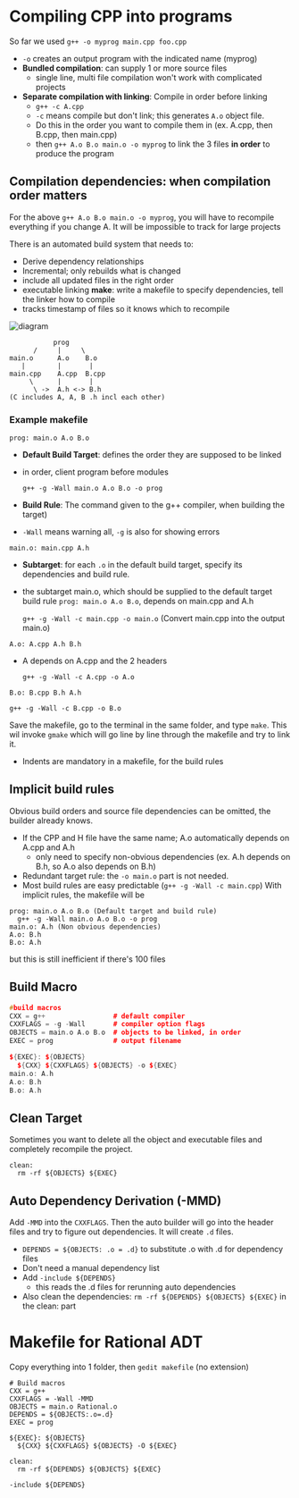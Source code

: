 # Compiling CPP into programs
So far we used `g++ -o myprog main.cpp foo.cpp`
- `-o` creates an output program with the indicated name (myprog)
- **Bundled compilation**: can supply 1 or more source files
  - single line, multi file compilation won't work with complicated projects
- **Separate compilation with linking**: Compile in order before linking
  - `g++ -c A.cpp` 
  - `-c` means compile but don't link; this generates `A.o` object file.
  - Do this in the order you want to compile them in (ex. A.cpp, then B.cpp, then main.cpp)
  - then `g++ A.o B.o main.o -o myprog` to link the 3 files **in order** to produce the program
  
## Compilation dependencies: when compilation order matters
For the above `g++ A.o B.o main.o -o myprog`, you will have to recompile everything if you change A. It will be impossible to track for large projects

There is an automated build system that needs to:
- Derive dependency relationships
- Incremental; only rebuilds what is changed
- include all updated files in the right order
- executable linking
**make**: write a makefile to specify dependencies, tell the linker how to compile
- tracks timestamp of files so it knows which to recompile

![diagram](https://github.com/cindy-wang328/CS247Notes/blob/master/screenshots/Screen%20Shot%202020-05-29%20at%209.40.55%20PM.png) 
```
           prog
      /     |     \
main.o      A.o    B.o
   |        |       |
main.cpp    A.cpp  B.cpp
     \      |       |
      \ ->  A.h <-> B.h
(C includes A, A, B .h incl each other)
```
### Example makefile
`prog: main.o A.o B.o`
- **Default Build Target**: defines the order they are supposed to be linked
- in order, client program before modules
  
  `g++ -g -Wall main.o A.o B.o -o prog` 
- **Build Rule**: The command given to the g++ compiler, when building the target)
- `-Wall` means warning all, `-g` is also for showing errors

`main.o: main.cpp A.h`
- **Subtarget**: for each `.o` in the default build target, specify its dependencies and build rule.
- the subtarget main.o, which should be supplied to the default target build rule `prog: main.o A.o B.o`, depends on main.cpp and A.h
  
  `g++ -g -Wall -c main.cpp -o main.o` (Convert main.cpp into the output main.o)
  
`A.o: A.cpp A.h B.h` 
- A depends on A.cpp and the 2 headers

  `g++ -g -Wall -c A.cpp -o A.o` 
  
`B.o: B.cpp B.h A.h`

  `g++ -g -Wall -c B.cpp -o B.o`

Save the makefile, go to the terminal in the same folder, and type `make`. This wil invoke `gmake` which will go line by line through the makefile and try to link it.
- Indents are mandatory in a makefile, for the build rules

## Implicit build rules
Obvious build orders and source file dependencies can be omitted, the builder already knows.
- If the CPP and H file have the same name; A.o automatically depends on A.cpp and A.h
  - only need to specify non-obvious dependencies (ex. A.h depends on B.h, so A.o also depends on B.h)
- Redundant target rule: the `-o main.o` part is not needed. 
- Most build rules are easy predictable (`g++ -g -Wall -c main.cpp`) 
With implicit rules, the makefile will be
```
prog: main.o A.o B.o (Default target and build rule) 
  g++ -g -Wall main.o A.o B.o -o prog
main.o: A.h (Non obvious dependencies)  
A.o: B.h
B.o: A.h
```
but this is still inefficient if there's 100 files 

## Build Macro 
```cpp
#build macros
CXX = g++                 # default compiler
CXXFLAGS = -g -Wall       # compiler option flags
OBJECTS = main.o A.o B.o  # objects to be linked, in order
EXEC = prog               # output filename

${EXEC}: ${OBJECTS}
  ${CXX} ${CXXFLAGS} ${OBJECTS} -o ${EXEC}
main.o: A.h 
A.o: B.h
B.o: A.h
```

## Clean Target 
Sometimes you want to delete all the object and executable files and completely recompile the project. 
```
clean:
  rm -rf ${OBJECTS} ${EXEC}
```

## Auto Dependency Derivation (-MMD)
Add `-MMD` into the `CXXFLAGS`. Then the auto builder will go into the header files and try to figure out dependencies. It will create `.d` files. 
- `DEPENDS = ${OBJECTS: .o = .d}` to substitute .o with .d for dependency files
- Don't need a manual dependency list
- Add `-include ${DEPENDS}`
  - this reads the .d files for rerunning auto dependencies
- Also clean the dependencies: `rm -rf ${DEPENDS} ${OBJECTS} ${EXEC}` in the clean: part

# Makefile for Rational ADT
Copy everything into 1 folder, then `gedit makefile` (no extension)
```
# Build macros
CXX = g++
CXXFLAGS = -Wall -MMD
OBJECTS = main.o Rational.o
DEPENDS = ${OBJECTS:.o=.d}
EXEC = prog

${EXEC}: ${OBJECTS}
  ${CXX} ${CXXFLAGS} ${OBJECTS} -O ${EXEC} 

clean:
  rm -rf ${DEPENDS} ${OBJECTS} ${EXEC}
  
-include ${DEPENDS}
```
